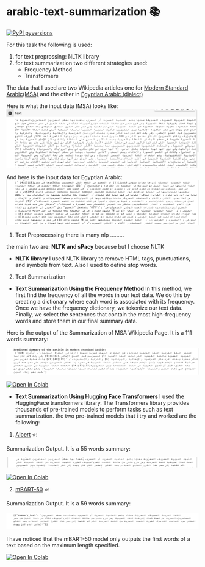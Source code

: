 # arabic-text-summarization 📚
[![PyPI pyversions](https://img.shields.io/pypi/pyversions/tner.svg)](https://pypi.python.org/pypi/tner/)

For this task the following is used:
1. for text preprossing: NLTK library
2. for text summarization two different strategies used:
   - Frequency Method
   - Transformers

The data that I used are two Wikipedia articles one for [Modern Standard Arabic(MSA)](https://ar.wikipedia.org/wiki/لهجة_مصرية) and the other in [Egyptian Arabic (dialect)](https://arz.wikipedia.org/wiki/اللغه_المصريه_الحديثه)

Here is what the input data (MSA) looks like:
![alt text](images/mbart_input_MSA.png)


And here is  the input data  for Egyptian Arabic:
![alt text](images/fre_output_egy.png)




1. Text Preprocessing
there is many nlp .........

the main two are: **NLTK and sPacy**
because 
but I choose NLTK

 - **NLTK library**
I used NLTK library to remove HTML tags, punctuations, and symbols from text. Also I used to define stop words.

2. Text Summarization

 - **Text Summarization Using the Frequency Method**
   In this method, we first find the frequency of all the words in our text data. We do this by creating a dictionary where each word is associated with its frequency. Once we have the frequency dictionary, we tokenize our text data. Finally, we select the sentences that contain the most high-frequency words and store them in our final summary data.

Here is the output of the Summarization of MSA Wikipedia Page. It is a 111 words summary:

![alt text](images/msa_output_freq.png)


[![Open In Colab](https://colab.research.google.com/assets/colab-badge.svg)](https://colab.research.google.com/drive/1J4BvJBUsQZYoMCHsGR8-zYgEPQ4_Huu_?usp=sharing)

 - **Text Summarization Using Hugging Face Transformers**
I used the HuggingFace transformers library. The Transformers library provides thousands of pre-trained models to perform tasks such as text summarization. the two pre-trained models that i try and worked are the following:

1. [Albert](https://huggingface.co/albert-base-v2) ⭐️: 

Summarization Output. It is a 55 words summary:

![alt text](images/albert_output.png)

[![Open In Colab](https://colab.research.google.com/assets/colab-badge.svg)](https://colab.research.google.com/drive/1J5p72_I7IbZNHFkrzUKh2DMfAapSPDQU?usp=sharing)

2. [mBART-50](https://huggingface.co/facebook/mbart-large-50) ⭐️: 

Summarization Output. It is a 59 words summary:

![alt text](images/mbart_output_msa.png)

I have noticed that the mBART-50 model only outputs the first words of a text based on the maximum length specified.

[![Open In Colab](https://colab.research.google.com/assets/colab-badge.svg)](https://colab.research.google.com/drive/1odB49lxv9dqipToxO4ww6eTqqCTv18eG?usp=sharing)



